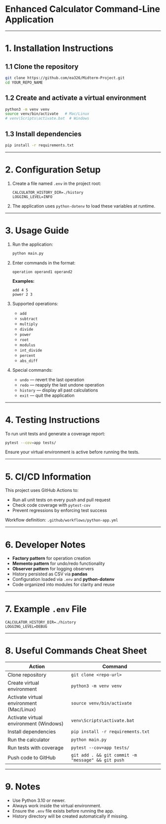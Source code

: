 # Enhanced Calculator Command-Line Application

---

# 1. Installation Instructions

## 1.1 Clone the repository

```bash
git clone https://github.com/ea326/Midterm-Project.git
cd YOUR_REPO_NAME
```

## 1.2 Create and activate a virtual environment

```bash
python3 -m venv venv
source venv/bin/activate   # Mac/Linux
# venv\Scripts\activate.bat  # Windows
```

## 1.3 Install dependencies

```bash
pip install -r requirements.txt
```

---

# 2. Configuration Setup

1. Create a file named `.env` in the project root:

   ```env
   CALCULATOR_HISTORY_DIR=./history
   LOGGING_LEVEL=INFO
   ```

2. The application uses `python-dotenv` to load these variables at runtime.

---

# 3. Usage Guide

1. Run the application:

   ```bash
   python main.py
   ```

2. Enter commands in the format:

   ```
   operation operand1 operand2
   ```

   **Examples:**

   ```text
   add 4 5
   power 2 3
   ```

3. Supported operations:

   - `add`
   - `subtract`
   - `multiply`
   - `divide`
   - `power`
   - `root`
   - `modulus`
   - `int_divide`
   - `percent`
   - `abs_diff`

4. Special commands:

   - `undo` — revert the last operation  
   - `redo` — reapply the last undone operation  
   - `history` — display all past calculations  
   - `exit` — quit the application  

---

# 4. Testing Instructions

To run unit tests and generate a coverage report:

```bash
pytest --cov=app tests/
```

Ensure your virtual environment is active before running the tests.

---

# 5. CI/CD Information

This project uses GitHub Actions to:

- Run all unit tests on every push and pull request  
- Check code coverage with `pytest-cov`  
- Prevent regressions by enforcing test success  

Workflow definition: `.github/workflows/python-app.yml`

---

# 6. Developer Notes

- **Factory pattern** for operation creation  
- **Memento pattern** for undo/redo functionality  
- **Observer pattern** for logging observers  
- History persisted as CSV via **pandas**  
- Configuration loaded via `.env` and **python-dotenv**  
- Code organized into modules for clarity and reuse  

---

# 7. Example `.env` File

```env
CALCULATOR_HISTORY_DIR=./history
LOGGING_LEVEL=DEBUG
```

---

# 8. Useful Commands Cheat Sheet

| Action                                     | Command                                                              |
|--------------------------------------------|----------------------------------------------------------------------|
| Clone repository                           | `git clone <repo-url>`                                               |
| Create virtual environment                 | `python3 -m venv venv`                                               |
| Activate virtual environment (Mac/Linux)   | `source venv/bin/activate`                                           |
| Activate virtual environment (Windows)     | `venv\Scripts\activate.bat`                                          |
| Install dependencies                       | `pip install -r requirements.txt`                                    |
| Run the calculator                         | `python main.py`                                                     |
| Run tests with coverage                    | `pytest --cov=app tests/`                                            |
| Push code to GitHub                        | `git add . && git commit -m "message" && git push`                   |

---

# 9. Notes

- Use Python 3.10 or newer.  
- Always work inside the virtual environment.  
- Ensure the `.env` file exists before running the app.  
- History directory will be created automatically if missing.  



